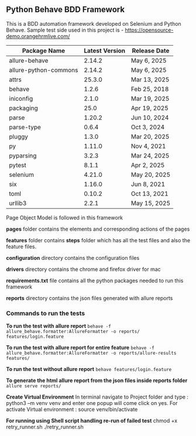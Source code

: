 ## **Python Behave BDD Framework**

This is a BDD automation framework developed on Selenium and Python Behave.
Sample test side used in this project is - https://opensource-demo.orangehrmlive.com/

| Package Name          | Latest Version | Release Date |
| --------------------- | -------------- | ------------ |
| allure-behave         | 2.14.2         | May 6, 2025  |
| allure-python-commons | 2.14.2         | May 6, 2025  |
| attrs                 | 25.3.0         | Mar 13, 2025 |
| behave                | 1.2.6          | Feb 25, 2018 |
| iniconfig             | 2.1.0          | Mar 19, 2025 |
| packaging             | 25.0           | Apr 19, 2025 |
| parse                 | 1.20.2         | Jun 10, 2024 |
| parse-type            | 0.6.4          | Oct 3, 2024  |
| pluggy                | 1.3.0          | Mar 20, 2025 |
| py                    | 1.11.0         | Nov 4, 2021  |
| pyparsing             | 3.2.3          | Mar 24, 2025 |
| pytest                | 8.1.1          | Apr 2, 2025  |
| selenium              | 4.21.0         | May 20, 2025 |
| six                   | 1.16.0         | Jun 8, 2021  |
| toml                  | 0.10.2         | Oct 13, 2021 |
| urllib3               | 2.2.1          | May 15, 2025 |

Page Object Model is followed in this framework

**pages** folder contains the elements and corresponding actions of the pages

**features** folder contains **steps** folder which has all the test files and also the feature files.

**configuration** directory contains the configuration files

**drivers** directory contains the chrome and firefox driver for mac

**requirements.txt** file contains all the python packages needed to run this framework

**reports** directory contains the json files generated with allure reports



### **Commands to run the tests**

**To run the test with allure report**
`behave -f allure_behave.formatter:AllureFormatter -o reports/ features/login.feature`

**To run the test with allure report for entire feature**
`behave -f allure_behave.formatter:AllureFormatter -o reports/allure-results features/`


**To run the test without allure report** `behave features/login.feature`

**To generate the html allure report from the json files inside reports folder**
`allure serve reports/`

**Create Virtual Environment**
In terminal navigate to Project folder and type : python3 –m venv venv  and enter one popup will come click on yes. 
For activate Virtual environment : source venv/bin/activate 

**For running using Shell script handling re-run of failed test**
chmod +x retry_runner.sh 
./retry_runner.sh
